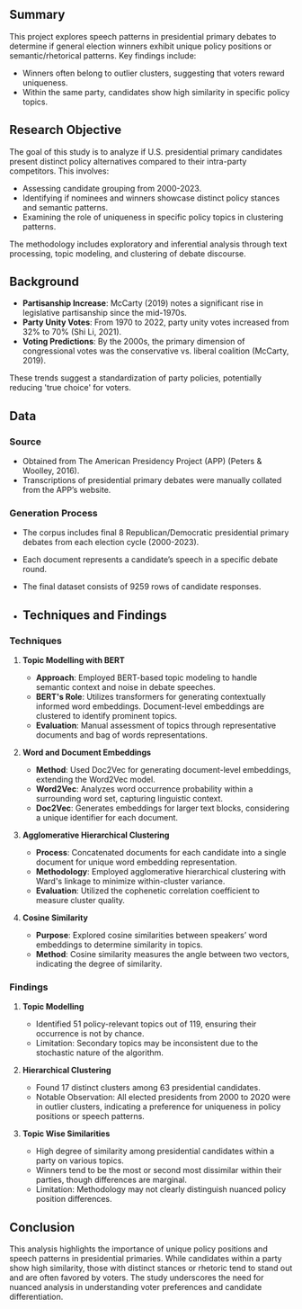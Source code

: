 ## Summary
This project explores speech patterns in presidential primary debates to determine if general election winners exhibit unique policy positions or semantic/rhetorical patterns. Key findings include:
- Winners often belong to outlier clusters, suggesting that voters reward uniqueness.
- Within the same party, candidates show high similarity in specific policy topics.

## Research Objective
The goal of this study is to analyze if U.S. presidential primary candidates present distinct policy alternatives compared to their intra-party competitors. This involves:
- Assessing candidate grouping from 2000-2023.
- Identifying if nominees and winners showcase distinct policy stances and semantic patterns.
- Examining the role of uniqueness in specific policy topics in clustering patterns.

The methodology includes exploratory and inferential analysis through text processing, topic modeling, and clustering of debate discourse.

## Background
- **Partisanship Increase**: McCarty (2019) notes a significant rise in legislative partisanship since the mid-1970s.
- **Party Unity Votes**: From 1970 to 2022, party unity votes increased from 32% to 70% (Shi Li, 2021).
- **Voting Predictions**: By the 2000s, the primary dimension of congressional votes was the conservative vs. liberal coalition (McCarty, 2019).

These trends suggest a standardization of party policies, potentially reducing 'true choice' for voters.

## Data
### Source
- Obtained from The American Presidency Project (APP) (Peters & Woolley, 2016).
- Transcriptions of presidential primary debates were manually collated from the APP’s website.

### Generation Process
- The corpus includes final 8 Republican/Democratic presidential primary debates from each election cycle (2000-2023).
- Each document represents a candidate’s speech in a specific debate round.
- The final dataset consists of 9259 rows of candidate responses.

- ## Techniques and Findings

### Techniques
1. **Topic Modelling with BERT**
   - **Approach**: Employed BERT-based topic modeling to handle semantic context and noise in debate speeches.
   - **BERT's Role**: Utilizes transformers for generating contextually informed word embeddings. Document-level embeddings are clustered to identify prominent topics.
   - **Evaluation**: Manual assessment of topics through representative documents and bag of words representations.

2. **Word and Document Embeddings**
   - **Method**: Used Doc2Vec for generating document-level embeddings, extending the Word2Vec model.
   - **Word2Vec**: Analyzes word occurrence probability within a surrounding word set, capturing linguistic context.
   - **Doc2Vec**: Generates embeddings for larger text blocks, considering a unique identifier for each document.

3. **Agglomerative Hierarchical Clustering**
   - **Process**: Concatenated documents for each candidate into a single document for unique word embedding representation.
   - **Methodology**: Employed agglomerative hierarchical clustering with Ward's linkage to minimize within-cluster variance.
   - **Evaluation**: Utilized the cophenetic correlation coefficient to measure cluster quality.

4. **Cosine Similarity**
   - **Purpose**: Explored cosine similarities between speakers’ word embeddings to determine similarity in topics.
   - **Method**: Cosine similarity measures the angle between two vectors, indicating the degree of similarity.

### Findings
1. **Topic Modelling**
   - Identified 51 policy-relevant topics out of 119, ensuring their occurrence is not by chance.
   - Limitation: Secondary topics may be inconsistent due to the stochastic nature of the algorithm.

2. **Hierarchical Clustering**
   - Found 17 distinct clusters among 63 presidential candidates.
   - Notable Observation: All elected presidents from 2000 to 2020 were in outlier clusters, indicating a preference for uniqueness in policy positions or speech patterns.

3. **Topic Wise Similarities**
   - High degree of similarity among presidential candidates within a party on various topics.
   - Winners tend to be the most or second most dissimilar within their parties, though differences are marginal.
   - Limitation: Methodology may not clearly distinguish nuanced policy position differences.

## Conclusion
This analysis highlights the importance of unique policy positions and speech patterns in presidential primaries. While candidates within a party show high similarity, those with distinct stances or rhetoric tend to stand out and are often favored by voters. The study underscores the need for nuanced analysis in understanding voter preferences and candidate differentiation.
